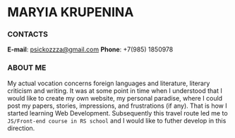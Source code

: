 # MARYIA KRUPENINA

### CONTACTS

**E-mail**: psickozzza@gmail.com
**Phone**: +7(985) 1850978

### ABOUT ME

My actual vocation concerns foreign languages and literature, literary criticism and writing. It was at some point in time when I understood that I would like to create my own website, my personal paradise, where I could post my papers, stories, impressions, and frustrations (if any). That is how I started learning Web Development. Subsequently this travel route led me to `JS/Front-end course in RS school`  and I would like to futher develop in this direction. 
